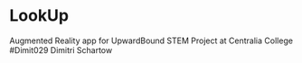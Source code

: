 # LookUp
Augmented Reality app for UpwardBound STEM Project at Centralia College
#Dimit029
Dimitri Schartow
